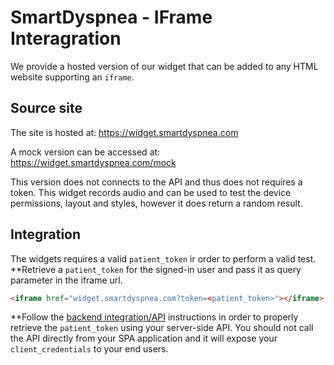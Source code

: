 # SmartDyspnea - IFrame Interagration

We provide a hosted version of our widget that can be added to any HTML website supporting an `iframe`.

## Source site

The site is hosted at: https://widget.smartdyspnea.com

A mock version can be accessed at: https://widget.smartdyspnea.com/mock

This version does not connects to the API and thus does not requires a token. This widget records audio and can be used to test the device permissions, layout and styles, however it does return a random result.


## Integration

The widgets requires a valid `patient_token` ir order to perform a valid test. **Retrieve a `patient_token` for the signed-in user and pass it as query parameter in the iframe url.

```html
<iframe href="widget.smartdyspnea.com?token=<patient_token>"></iframe>
```

**Follow the [backend integration/API](../api/README.md) instructions in order to properly retrieve the `patient_token` using your server-side API. You should not call the API directly from your SPA application and it will expose your `client_credentials` to your end users.